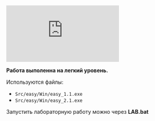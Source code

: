 ![Методичка](https://github.com/eeeeagle/LLP_4/files/9819171/Guide.pdf)

<b>Работа выполенна на легкий уровень.</b>

Используются файлы:
- `Src/easy/Win/easy_1.1.exe`
- `Src/easy/Win/easy_2.1.exe`

Запустить лабораторную работу можно через __LAB.bat__
